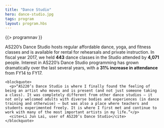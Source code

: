 ```yaml
---
title: "Dance Studio"
hero: dance-studio.jpg
tags: program
layout: program.hbs
---
```


{{> programnav }}

<div class="flow">
  <div>
    <p>AS220’s Dance Studio hosts regular affordable dance, yoga, and fitness classes and is available for rental for rehearsals and private instruction. In fiscal year 2017, we held <b>443</b> dance classes in the Studio attended by <b>4,071</b> people. Interest in AS220’s Dance Studio programming has grown dramatically over the last several years, with a <b>31% increase in attendance</b> from FY14 to FY17.</p>

    <blockquote>
      <p>“AS220’s Dance Studio is where I finally found the feeling of being an artist who moves and is present (and not just someone taking a class). It was completely different from other dance studios – it not only welcomed adults with diverse bodies and experiences (in dance training and otherwise) – but was also a place where teachers and students experimented freely. It is where I first met and continue to work with many of the most important artists in my life.”</p>
      <cite>Li Jun Lai, user of AS220’s Dance Studio</cite>
    </blockquote>

  </div>
</div>
